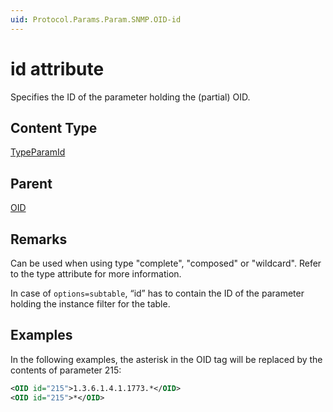 ```yaml
---
uid: Protocol.Params.Param.SNMP.OID-id
---
```


# id attribute

Specifies the ID of the parameter holding the (partial) OID.

## Content Type

[TypeParamId](xref:Protocol-TypeParamId)

## Parent

[OID](xref:Protocol.Params.Param.SNMP.OID)

## Remarks

Can be used when using type "complete", "composed" or "wildcard". Refer to the type attribute for more information.

In case of `options=subtable`, “id” has to contain the ID of the parameter holding the instance filter for the table.

## Examples

In the following examples, the asterisk in the OID tag will be replaced by the contents of parameter 215:

```xml
<OID id="215">1.3.6.1.4.1.1773.*</OID>
<OID id="215">*</OID>
```
